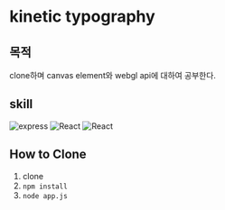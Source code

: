 # kinetic typography

## 목적

clone하며 canvas element와 webgl api에 대하여 공부한다.

## skill

![express](https://img.shields.io/badge/Express-ffffff?style=for-the-badge&logo=express&logoColor=green)
![React](https://img.shields.io/badge/Javascript-444444?style=for-the-badge&logo=javascript)
![React](https://img.shields.io/badge/Pixi.js-e91e63?style=for-the-badge&)

## How to Clone

1. clone
2. `npm install`
3. `node app.js`
